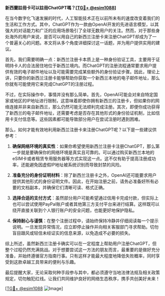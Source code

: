 **新西蘭註冊卡可以註冊ChatGPT嗎？[[TG💪+ @esim1088](https://t.me/s/esim1088)]**

在当今数字化飞速发展的时代，人工智能技术正在以前所未有的速度改变着我们的生活和工作方式。其中，ChatGPT作为一款由OpenAI开发的先进语言模型，以其强大的对话能力和广泛的应用场景吸引了全球无数用户的关注。然而，对于那些身处海外的用户来说，是否可以用自己的新西兰注册卡来注册ChatGPT却成为了一个普遍关心的问题。本文将从多个角度详细探讨这一话题，并为用户提供实用的建议。

首先，我们需要明确一点：新西兰注册卡本质上是一种身份验证工具，主要用于证明持卡人的合法居住地位于新西兰境内。而ChatGPT的注册流程通常要求用户提供有效的电子邮件地址以及可能需要完成某些额外的身份验证步骤。因此，理论上讲，只要你的新西兰注册卡能够帮助你获取一个新西兰本地的电子邮件地址，那么你就有可能使用它来完成ChatGPT的注册过程。

不过，在实际操作中，事情并没有那么简单。首先，OpenAI可能会对来自特定国家或地区的IP地址进行限制，这意味着即使你拥有新西兰的注册卡，但如果你的网络连接并非来自新西兰，那么仍然可能无法顺利完成注册。其次，即便你成功获得了新西兰的电子邮件地址，还需要考虑是否存在其他形式的身份验证机制，比如信用卡支付信息等。这些因素都可能导致部分用户在尝试注册时遇到困难。

那么，如何才能有效地利用新西兰注册卡来注册ChatGPT呢？以下是一些建议供参考：

1. **确保网络环境的真实性**：如果你希望使用新西兰注册卡注册ChatGPT，那么第一步就是要确保你的网络环境是真实且可靠的。可以通过购买新西兰本地的eSIM卡或者租赁专用服务器等方式实现这一点。这不仅有助于提高注册成功率，还能避免因虚假IP地址被系统识别而导致封禁的风险。

2. **准备充分的身份证明材料**：除了新西兰注册卡之外，OpenAI还可能要求用户提供其他形式的身份证明文件。因此，在开始注册之前，请务必准备好所有必要的文档副本，并确保它们清晰可读、格式正确。

3. **选择合适的支付方式**：虽然部分用户可能希望通过信用卡完成付款，但实际上也可以尝试使用PayPal账户或者其他第三方支付平台来进行结算。这样既可以绕开直接关联到个人银行账户的安全问题，也能更好地保护隐私。

4. **保持耐心与谨慎**：在整个注册过程中，请始终保持冷静并仔细阅读每一个提示说明。一旦发现异常情况，应立即停止操作并向相关客服部门寻求帮助。切勿盲目跟风或轻信未经证实的信息来源，以免造成不必要的损失。

综上所述，虽然新西兰注册卡确实可以在一定程度上帮助用户注册ChatGPT，但整个过程仍然充满挑战。对于想要尝试这一方法的朋友而言，最重要的是做好充分准备，并始终遵循官方指南行事。只有这样才能最大程度地降低失败概率，同时享受到这款卓越工具带来的便利与乐趣。

最后提醒大家，无论采取何种手段参与其中，都必须遵守当地法律法规及相关政策规定，切勿触犯红线。让我们共同维护良好的网络生态秩序，携手共创美好未来！

[[TG💪+ @esim1088](https://t.me/s/esim1088) ![Image](https://i.postimg.cc/4NQfJmqS/Snipaste-2025-05-13-00-14-12.png)]
